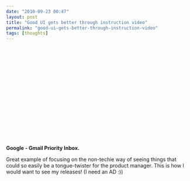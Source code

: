 ```yaml
---
date: "2010-09-23 00:47"
layout: post
title: "Good UI gets better through instruction video"
permalink: "good-ui-gets-better-through-instruction-video"
tags: [thoughts]
---
```


<object width="400" height="254" classid="clsid:d27cdb6e-ae6d-11cf-96b8-444553540000" codebase="http://download.macromedia.com/pub/shockwave/cabs/flash/swflash.cab#version=6,0,40,0"><param name="wmode" value="transparent" /><param name="allowFullScreen" value="true" /><param name="src" value="http://www.youtube.com/v/5nt3gE9dGHQ&amp;rel=0&amp;egm=0&amp;showinfo=0&amp;fs=1" /><param name="allowfullscreen" value="true" /><embed width="400" height="254" type="application/x-shockwave-flash" src="http://www.youtube.com/v/5nt3gE9dGHQ&amp;rel=0&amp;egm=0&amp;showinfo=0&amp;fs=1" wmode="transparent" allowFullScreen="true" allowfullscreen="true" /></object>

<strong>Google - Gmail Priority Inbox.</strong>

Great example of focusing on the non-techie way of seeing things that could so easily be a tongue-twister for the product manager. This is how I would want to see my releases! (I need an AD :))
